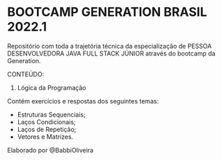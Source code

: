 # BOOTCAMP GENERATION BRASIL 2022.1

Repositório com toda a trajetória técnica da especialização de PESSOA DESENVOLVEDORA JAVA FULL STACK JÚNIOR através do bootcamp da Generation.

CONTEÚDO:

1. Lógica da Programação

Contém exercícios e respostas dos seguintes temas:

- Estruturas Sequenciais;
- Laços Condicionais;
- Laços de Repetição;
- Vetores e Matrizes.

Elaborado por @BabbiOliveira